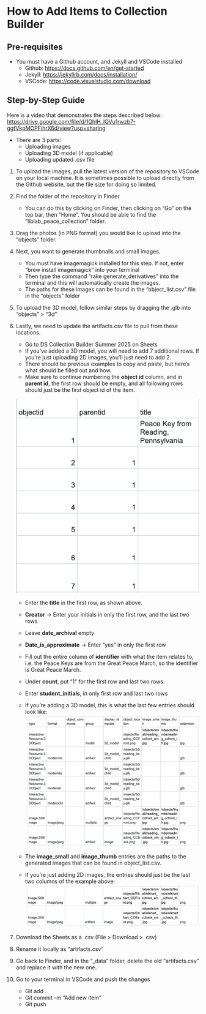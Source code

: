 # How to Add Items to Collection Builder

## Pre-requisites

- You must have a Github account, and Jekyll and VSCode installed 
    - Github: https://docs.github.com/en/get-started
    - Jekyll: https://jekyllrb.com/docs/installation/
    - VSCode: https://code.visualstudio.com/download 

## Step-by-Step Guide

Here is a video that demonstrates the steps described below: https://drive.google.com/file/d/1QhlH_lQVu1rwzb7-ggfVkpMOPFihrX6d/view?usp=sharing 

- There are 3 parts:
    - Uploading images
    - Uploading 3D model (if applicable)
    - Uploading updated .csv file

1. To upload the images, pull the latest version of the repository to VSCode on your local machine. It is sometimes possible to upload directly from the Github website, but the file size for doing so limited.
2. Find the folder of the repository in Finder 
    - You can do this by clicking on Finder, then clicking on “Go” on the top bar, then “Home”. You should be able to find the “liblab_peace_collection” folder.
3. Drag the photos (in PNG format) you would like to upload into the “objects” folder.
4. Next, you want to generate thumbnails and small images. 
    - You must have imagemagick installed for this step. If not, enter “brew install imagemagick” into your terminal
    - Then type the command “rake generate_derivatives” into the terminal and this will automatically create the images.
    - The paths for these images can be found in the “object_list.csv” file in the “objects” folder
5. To upload the 3D model, follow similar steps by dragging the .glb into “objects” > “3d”
6. Lastly, we need to update the artifacts.csv file to pull from these locations. 
    - Go to DS Collection Builder Summer 2025 on Sheets
    - If you’ve added a 3D model, you will need to add 7 additional rows. If you’re just uploading 2D images, you’ll just need to add 2. 
    - There should be previous examples to copy and paste, but here’s what should be filled out and how. 
    - Make sure to continue numbering the **object id** column, and in **parent id**, the first row should be empty, and all following rows should just be the first object id of the item. 

    ![Screenshot of pop-up.](29.png)

    - Enter the **title** in the first row, as shown above. 
    - **Creator** → Enter your initials in only the first row, and the last two rows.
    - Leave **date_archival** empty
    - **Date_is_approximate** → Enter “yes” in only the first row 
    - Fill out the entire column of **identifier** with what the item relates to, i.e. the Peace Keys are from the Great Peace March, so the identifier is Great Peace March.
    - Under **count**, put “1” for the first row and last two rows.
    - Enter **student_initials**, in only first row and last two rows
    - If you’re adding a 3D model, this is what the last few entries should look like:
    ![Screenshot of pop-up.](30.png)

    - The **image_small** and **image_thumb** entries are the paths to the generated images that can be found in object_list.csv. 
    - If you’re just adding 2D images, the entries should just be the last two columns of the example above:
    ![Screenshot of pop-up.](31.png)

7. Download the Sheets as a .csv (File > Download > .csv)
8. Rename it locally as “artifacts.csv”
9. Go back to Finder, and in the “_data” folder, delete the old “artifacts.csv” and replace it with the new one. 
10. Go to your terminal in VSCode and push the changes
    - Git add .
    - Git commit -m “Add new item”
    - Git push